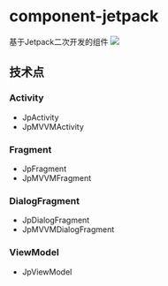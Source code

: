 # component-jetpack
基于Jetpack二次开发的组件
[![](https://jitpack.io/v/cqTeam/component-jetpack.svg)](https://jitpack.io/#cqTeam/component-jetpack)

## 技术点
### Activity
- JpActivity
- JpMVVMActivity

### Fragment
- JpFragment
- JpMVVMFragment

### DialogFragment
- JpDialogFragment
- JpMVVMDialogFragment

### ViewModel
- JpViewModel
